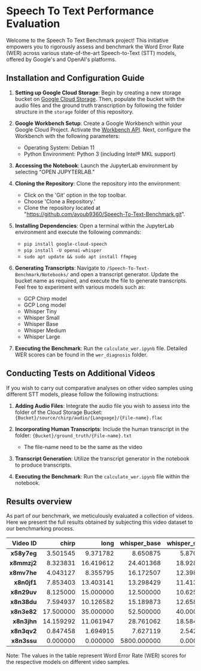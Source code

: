 # Speech To Text Performance Evaluation

Welcome to the Speech To Text Benchmark project! This initiative empowers you to rigorously assess and benchmark the Word Error Rate (WER) across various state-of-the-art Speech-to-Text (STT) models, offered by Google's and OpenAI's platforms.

## Installation and Configuration Guide

1. **Setting up Google Cloud Storage**: Begin by creating a new storage bucket on [Google Cloud Storage](https://pantheon.corp.google.com/storage/browser). Then, populate the bucket with the audio files and the ground truth transcription by following the folder structure in the `storage` folder of this repository.

2. **Google Workbench Setup**: Create a Google Workbench within your Google Cloud Project. Activate the [Workbench API](https://pantheon.corp.google.com/vertex-ai/workbench/user-managed). Next, configure the Workbench with the following parameters:

   - Operating System: Debian 11
   - Python Environment: Python 3 (including Intel® MKL support)

3. **Accessing the Notebook**: Launch the JupyterLab environment by selecting "OPEN JUPYTERLAB."

4. **Cloning the Repository**: Clone the repository into the environment:

   - Click on the 'Git' option in the top toolbar.
   - Choose 'Clone a Repository.'
   - Clone the repository located at "https://github.com/ayoub9360/Speech-To-Text-Benchmark.git".

5. **Installing Dependencies**: Open a terminal within the JupyterLab environment and execute the following commands:

   - `pip install google-cloud-speech`
   - `pip install -U openai-whisper`
   - `sudo apt update && sudo apt install ffmpeg`

6. **Generating Transcripts**: Navigate to `/Speech-To-Text-Benchmark/Notebooks/` and open a transcript generator. Update the bucket name as required, and execute the file to generate transcripts. Feel free to experiment with various models such as:

   - GCP Chirp model
   - GCP Long model
   - Whisper Tiny
   - Whisper Small
   - Whisper Base
   - Whisper Medium
   - Whisper Large

7. **Executing the Benchmark**: Run the `calculate_wer.ipynb` file. Detailed WER scores can be found in the `wer_diagnosis` folder.

## Conducting Tests on Additional Videos

If you wish to carry out comparative analyses on other video samples using different STT models, please follow the following instructions:

1. **Adding Audio Files**: Integrate the audio file you wish to assess into the folder of the Cloud Storage Bucket: `{Bucket}/source/chirp/audio/{Language}/{File-name}.flac`

2. **Incorporating Human Transcripts**: Include the human transcript in the folder: `{Bucket}/ground_truth/{File-name}.txt`

   - The file-name need to be the same as the video

3. **Transcript Generation**: Utilize the transcript generator in the notebook to produce transcripts.

4. **Executing the Benchmark**: Run the `calculate_wer.ipynb` file within the notebook.

## Results overview

As part of our benchmark, we meticulously evaluated a collection of videos. Here we present the full results obtained by subjecting this video dataset to our benchmarking process.

| **Video ID** | **chirp** |  **long** | **whisper_base** | **whisper_small** | **whisper_tiny** |
| -----------: | --------: | --------: | ---------------: | ----------------: | ---------------: |
|  **x58y7eg** |  3.501545 |  9.371782 |         8.650875 |          5.870237 |        12.564367 |
|  **x8mmzj2** |  8.323831 | 16.419612 |        24.401368 |         18.928164 |        33.751425 |
|  **x8mv7he** |  4.043127 |  8.355795 |        16.172507 |         12.398922 |        25.876011 |
|  **x8n0jf1** |  7.853403 | 13.403141 |        13.298429 |         11.413613 |        20.314136 |
|  **x8n29uv** |  8.125000 | 15.000000 |        12.500000 |         10.625000 |        13.125000 |
|  **x8n38du** |  7.594937 | 10.126582 |        15.189873 |         12.658228 |        29.113924 |
|  **x8n3e82** | 17.500000 | 35.000000 |        52.500000 |         40.000000 |       110.000000 |
|  **x8n3jhn** | 14.159292 | 11.061947 |        28.761062 |         18.584071 |        46.902655 |
|  **x8n3qv2** |  0.847458 |  1.694915 |         7.627119 |          2.542373 |        12.711864 |
|  **x8n3ssu** |  0.000000 |  0.000000 |      5800.000000 |          0.000000 |      5600.000000 |

Note: The values in the table represent Word Error Rate (WER) scores for the respective models on different video samples.
